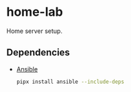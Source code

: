 # home-lab

Home server setup.


## Dependencies

- [Ansible](ansible.com)

  ```sh
  pipx install ansible --include-deps
  ```

